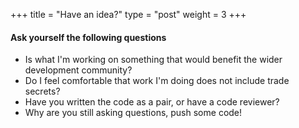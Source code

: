 +++
title = "Have an idea?"
type = "post"
weight = 3
+++

#### Ask yourself the following questions
* Is what I'm working on something that would benefit the wider development community?
* Do I feel comfortable that work I'm doing does not include trade secrets?
* Have you written the code as a pair, or have a code reviewer?
* Why are you still asking questions, push some code!